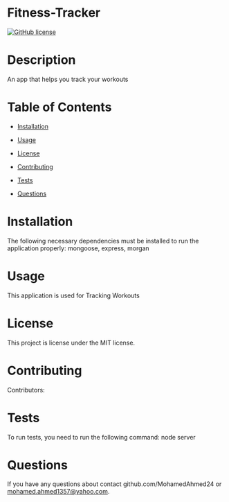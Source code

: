 # Fitness-Tracker
  [![GitHub license](https://img.shields.io/badge/license-MIT-blue.svg)](https://github.com/undefined/Fitness-Tracker)
  
  # Description
  An app that helps you track your workouts
 
  # Table of Contents 
 
  * [Installation](#installation)
  * [Usage](#usage)
  * [License](#license)
  
  * [Contributing](#contributing)
  * [Tests](#tests)
  
  * [Questions](#questions)
  
  # Installation
  
  The following necessary dependencies must be installed to run the application properly: mongoose, express, morgan
  # Usage
 
  ​This application is used for Tracking Workouts
  # License
  
  This project is license under the MIT license.
  # Contributing
 
  ​Contributors: 
  # Tests
  
  To run tests, you need to run the following command: node server
 
  # Questions
  If you have any questions about contact github.com/MohamedAhmed24 or mohamed.ahmed1357@yahoo.com.